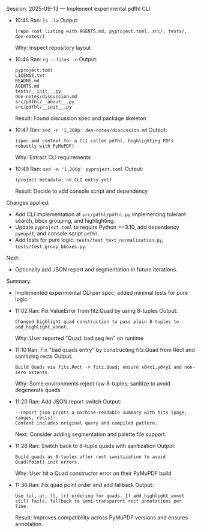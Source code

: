 Session: 2025-09-13 — Implement experimental pdfhl CLI

- 10:45 Ran: `ls -la`
  Output:
  ```text
  (repo root listing with AGENTS.md, pyproject.toml, src/, tests/, dev-notes/)
  ```
  Why: Inspect repository layout

- 10:46 Ran: `rg --files -n`
  Output:
  ```text
  pyproject.toml
  LICENSE.txt
  README.md
  AGENTS.md
  tests/__init__.py
  dev-notes/discussion.md
  src/pdfhl/__about__.py
  src/pdfhl/__init__.py
  ```
  Result: Found discussion spec and package skeleton

- 10:47 Ran: `sed -n '1,200p' dev-notes/discussion.md`
  Output:
  ```text
  (spec and context for a CLI called pdfhl, highlighting PDFs robustly with PyMuPDF)
  ```
  Why: Extract CLI requirements

- 10:49 Ran: `sed -n '1,200p' pyproject.toml`
  Output:
  ```text
  (project metadata; no CLI entry yet)
  ```
  Result: Decide to add console script and dependency

Changes applied:
- Add CLI implementation at `src/pdfhl/pdfhl.py` implementing tolerant search, bbox grouping, and highlighting.
- Update `pyproject.toml` to require Python >=3.10, add dependency `pymupdf`, and console script `pdfhl`.
- Add tests for pure logic: `tests/test_text_normalization.py`, `tests/test_group_bboxes.py`.

Next:
- Optionally add JSON report and segmentation in future iterations.

Summary:
- Implemented experimental CLI per spec; added minimal tests for pure logic.

- 11:02 Ran: Fix ValueError from fitz.Quad by using 8-tuples
  Output:
  ```text
  Changed highlight quad construction to pass plain 8-tuples to add_highlight_annot.
  ```
  Why: User reported "Quad: bad seq len" on runtime

- 11:10 Ran: Fix "bad quads entry" by constructing fitz.Quad from Rect and sanitizing rects
  Output:
  ```text
  Build Quads via fitz.Rect -> fitz.Quad; ensure x0<x1,y0<y1 and non-zero extents.
  ```
  Why: Some environments reject raw 8-tuples; sanitize to avoid degenerate quads

- 11:20 Ran: Add JSON report switch
  Output:
  ```text
  --report json prints a machine-readable summary with hits (page, ranges, rects).
  Context includes original query and compiled pattern.
  ```
  Next: Consider adding segmentation and palette file support.

- 11:28 Ran: Switch back to 8-tuple quads with sanitization
  Output:
  ```text
  Build quads as 8-tuples after rect sanitization to avoid Quad(Point) init errors.
  ```
  Why: User hit a Quad constructor error on their PyMuPDF build

- 11:36 Ran: Fix quad point order and add fallback
  Output:
  ```text
  Use (ul, ur, ll, lr) ordering for quads. If add_highlight_annot still fails, fallback to semi-transparent rect annotations per line.
  ```
  Result: Improves compatibility across PyMuPDF versions and ensures annotation.

